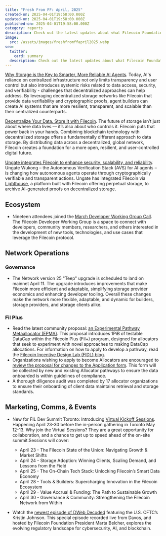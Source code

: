 ```yaml
---
title: "Fresh From FF: April, 2025"
created-on: 2025-04-01T19:58:00.000Z
updated-on: 2025-04-01T19:58:00.000Z
published-on: 2025-04-01T19:58:00.000Z
category: reports
description: Check out the latest updates about what Filecoin Foundation has been up to.
image:
  src: /assets/images/freshfromffapril2025.webp
seo:
  twitter:
    card: summary
  description: Check out the latest updates about what Filecoin Foundation has been up to in April, 2025.
---
```


[Why Storage is the Key to Smarter, More Reliable AI Agents](/blog/ai-agents-and-why-storage-is-the-key-to-smarter-more-reliable-agents). Today, AI's reliance on centralized infrastructure not only limits transparency and user control but also introduces systemic risks related to data access, security, and verifiability - challenges that decentralized approaches can help address. By leveraging decentralized storage networks like Filecoin that provide data verifiability and cryptographic proofs, agent builders can create AI systems that are more resilient, transparent, and scalable than their centralized counterparts. 

[Decentralize Your Data. Store It with Filecoin](/blog/decentralize-your-data-store-it-with-filecoin). The future of storage isn’t just about where data lives –– it’s also about who controls it. Filecoin puts that power back in your hands. Combining blockchain technology with decentralized storage offers a fundamentally different approach to data storage. By distributing data across a decentralized, global network, Filecoin creates a foundation for a more open, resilient, and user-controlled digital future.

[Ungate integrates Filecoin to enhance security, scalability, and reliability](https://x.com/UngateAI/status/1899802770821226549). Ungate Wukong – the Autonomous Verification Stack (AVS) for AI agents – is changing how autonomous agents operate through cryptographically verifiable and transparent actions. Ungate has integrated Filecoin via [Lighthouse](https://www.lighthouse.storage/), a platform built with Filecoin offering perpetual storage, to archive AI-generated proofs on decentralized storage. 

## Ecosystem

- Nineteen attendees joined the [March Developer Working Group Call](https://youtu.be/eECF67TZLe8?feature=shared). The Filecoin Developer Working Group is a space to connect with developers, community members, researchers, and others interested in the development of new tools, technologies, and use cases that leverage the Filecoin protocol.

## Network Operations

### Governance

- The Network version 25 "Teep" upgrade is scheduled to land on mainnet April 11. The upgrade introduces improvements that make Filecoin more efficient and adaptable, simplifying storage provider economics and enhancing developer tooling. Overall these changes make the network more flexible, adaptable, and dynamic for builders, storage providers, and storage clients alike. 

### Fil Plus

- Read the latest community proposal: [an Experimental Pathway Metaallocator (EPMA)](https://github.com/filecoin-project/Allocator-Governance/issues/313). This proposal introduces 1PiB of testable DataCap within the Filecoin Plus (Fil+) program, designed for allocators that seek to experiment with novel approaches to making DataCap allocations. For information on how to apply to develop a pathway, read the [Filecoin Incentive Design Lab (FIDL) blog](https://blog.allocator.tech/2024/05/rolling-applications-are-open-for.html). 
- Organizations wishing to apply to become Allocators are encouraged to [review the proposal for changes to the Application form](https://github.com/filecoin-project/Allocator-Governance/discussions/305). This form will be collected by new and existing Allocator pathways to ensure the data onboarded is within guidelines of compliance.
- A thorough diligence audit was completed by 17 allocator organizations to ensure their onboarding of client data maintains retrieval and storage standards.

## Marketing, Comms, & Events

- New for FIL Dev Summit Toronto: Introducing [Virtual Kickoff Sessions](https://lu.ma/ry15g7r5?tk=YqBU2g). Happening April 23-30 before the in-person gathering in Toronto May 12-13. Why join the Virtual Sessions? They are a great opportunity for collaboration, and a chance to get up to speed ahead of the on-site summit.Sessions will cover:

  - April 23 - The Filecoin State of the Union: Navigating Growth & Market Shifts
  - April 24 - Storage Adoption: Winning Clients, Scaling Demand, and Lessons from the Field
  - April 25 - The On-Chain Tech Stack: Unlocking Filecoin’s Smart Data Economy
  - April 28 - Tools & Builders: Supercharging Innovation in the Filecoin Ecosystem
  - April 29 - Value Accrual & Funding: The Path to Sustainable Growth
  - April 30 - Governance & Community: Strengthening the Filecoin Network from Within

- Watch the [newest episode of DWeb Decoded](https://youtu.be/LJO3PmzYUkI) featuring the U.S. CFTC’s Kristin Johnson. This special episode recorded live from Davos, and hosted by Filecoin Foundation President Marta Belcher, explores the evolving regulatory landscape for cybersecurity, AI, and blockchain.
